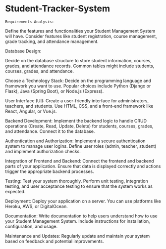# Student-Tracker-System

    Requirements Analysis:

  Define the features and functionalities your Student Management System will have. Consider features like student registration, course management, grade tracking, and attendance management.

Database Design:
  
  Decide on the database structure to store student information, courses, grades, and attendance records. Common tables might include students, courses, grades, and attendance.

Choose a Technology Stack:
Decide on the programming language and framework you want to use. Popular choices include Python (Django or Flask), Java (Spring Boot), or Node.js (Express).

User Interface (UI):
Create a user-friendly interface for administrators, teachers, and students. Use HTML, CSS, and a front-end framework like React, Angular, or Vue.js.

Backend Development:
Implement the backend logic to handle CRUD operations (Create, Read, Update, Delete) for students, courses, grades, and attendance. Connect it to the database.

Authentication and Authorization:
Implement a secure authentication system to manage user logins. Define user roles (admin, teacher, student) and implement authorization checks.

Integration of Frontend and Backend:
Connect the frontend and backend parts of your application. Ensure that data is displayed correctly and actions trigger the appropriate backend processes.

Testing:
Test your system thoroughly. Perform unit testing, integration testing, and user acceptance testing to ensure that the system works as expected.

Deployment:
Deploy your application on a server. You can use platforms like Heroku, AWS, or DigitalOcean.

Documentation:
Write documentation to help users understand how to use your Student Management System. Include instructions for installation, configuration, and usage.

Maintenance and Updates:
Regularly update and maintain your system based on feedback and potential improvements.
